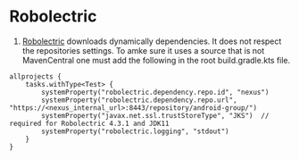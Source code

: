 # Robolectric

1. [Robolectric](https://robolectric.org/) downloads dynamically dependencies. It does not respect the repositories settings. To amke sure it uses a source that is not MavenCentral one must add the following in the root build.gradle.kts file.

```
allprojects {
    tasks.withType<Test> {
        systemProperty("robolectric.dependency.repo.id", "nexus")
        systemProperty("robolectric.dependency.repo.url", "https://<nexus_internal_url>:8443/repository/android-group/")
        systemProperty("javax.net.ssl.trustStoreType", "JKS")  // required for Robolectric 4.3.1 and JDK11
        systemProperty("robolectric.logging", "stdout")
    }
}
```